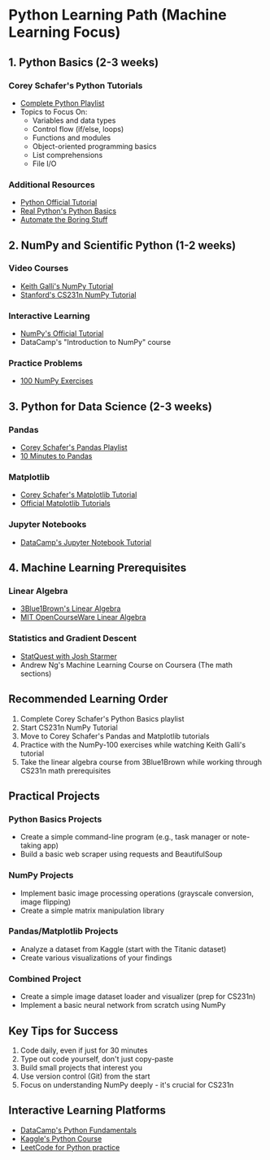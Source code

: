 # Python Learning Path (Machine Learning Focus)

## 1. Python Basics (2-3 weeks)
### Corey Schafer's Python Tutorials
- [Complete Python Playlist](https://www.youtube.com/playlist?list=PL-osiE80TeTt2d9bfVyTiXJA-UTHn6WwU)
- Topics to Focus On:
  - Variables and data types
  - Control flow (if/else, loops)
  - Functions and modules
  - Object-oriented programming basics
  - List comprehensions
  - File I/O

### Additional Resources
- [Python Official Tutorial](https://docs.python.org/3/tutorial/)
- [Real Python's Python Basics](https://realpython.com/learning-paths/python3-introduction/)
- [Automate the Boring Stuff](https://automatetheboringstuff.com/)

## 2. NumPy and Scientific Python (1-2 weeks)
### Video Courses
- [Keith Galli's NumPy Tutorial](https://www.youtube.com/watch?v=GB9ByFAIAH4)
- [Stanford's CS231n NumPy Tutorial](https://cs231n.github.io/python-numpy-tutorial/)

### Interactive Learning
- [NumPy's Official Tutorial](https://numpy.org/doc/stable/user/absolute_beginners.html)
- DataCamp's "Introduction to NumPy" course

### Practice Problems
- [100 NumPy Exercises](https://github.com/rougier/numpy-100)

## 3. Python for Data Science (2-3 weeks)
### Pandas
- [Corey Schafer's Pandas Playlist](https://www.youtube.com/playlist?list=PL-osiE80TeTsWmV9i9c58mdDCSskIFdDS)
- [10 Minutes to Pandas](https://pandas.pydata.org/pandas-docs/stable/user_guide/10min.html)

### Matplotlib
- [Corey Schafer's Matplotlib Tutorial](https://www.youtube.com/playlist?list=PL-osiE80TeTvipOqomVEeZ1HRrcEvtZB_)
- [Official Matplotlib Tutorials](https://matplotlib.org/stable/tutorials/index.html)

### Jupyter Notebooks
- [DataCamp's Jupyter Notebook Tutorial](https://www.datacamp.com/community/tutorials/tutorial-jupyter-notebook)

## 4. Machine Learning Prerequisites
### Linear Algebra
- [3Blue1Brown's Linear Algebra](https://www.youtube.com/playlist?list=PLZHQObOWTQDPD3MizzM2xVFitgF8hE_ab)
- [MIT OpenCourseWare Linear Algebra](https://ocw.mit.edu/courses/18-06-linear-algebra-spring-2010/)

### Statistics and Gradient Descent
- [StatQuest with Josh Starmer](https://www.youtube.com/c/joshstarmer)
- Andrew Ng's Machine Learning Course on Coursera (The math sections)

## Recommended Learning Order
1. Complete Corey Schafer's Python Basics playlist
2. Start CS231n NumPy Tutorial
3. Move to Corey Schafer's Pandas and Matplotlib tutorials
4. Practice with the NumPy-100 exercises while watching Keith Galli's tutorial
5. Take the linear algebra course from 3Blue1Brown while working through CS231n math prerequisites

## Practical Projects
### Python Basics Projects
- Create a simple command-line program (e.g., task manager or note-taking app)
- Build a basic web scraper using requests and BeautifulSoup

### NumPy Projects
- Implement basic image processing operations (grayscale conversion, image flipping)
- Create a simple matrix manipulation library

### Pandas/Matplotlib Projects
- Analyze a dataset from Kaggle (start with the Titanic dataset)
- Create various visualizations of your findings

### Combined Project
- Create a simple image dataset loader and visualizer (prep for CS231n)
- Implement a basic neural network from scratch using NumPy

## Key Tips for Success
1. Code daily, even if just for 30 minutes
2. Type out code yourself, don't just copy-paste
3. Build small projects that interest you
4. Use version control (Git) from the start
5. Focus on understanding NumPy deeply - it's crucial for CS231n

## Interactive Learning Platforms
- [DataCamp's Python Fundamentals](https://www.datacamp.com/tracks/python-fundamentals)
- [Kaggle's Python Course](https://www.kaggle.com/learn/python)
- [LeetCode for Python practice](https://leetcode.com/)

